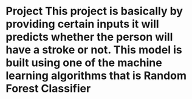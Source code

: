 # Project This project is basically by providing certain inputs it will predicts whether the person will have a stroke or not. This model is built using one of the machine learning algorithms that is Random Forest Classifier

